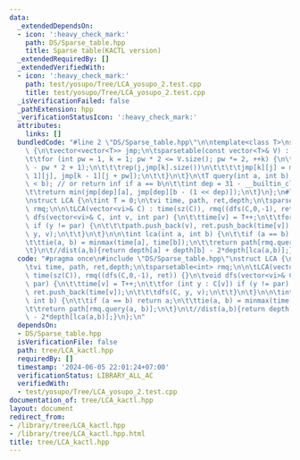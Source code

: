 ```yaml
---
data:
  _extendedDependsOn:
  - icon: ':heavy_check_mark:'
    path: DS/Sparse_table.hpp
    title: Sparse table(KACTL version)
  _extendedRequiredBy: []
  _extendedVerifiedWith:
  - icon: ':heavy_check_mark:'
    path: test/yosupo/Tree/LCA_yosupo_2.test.cpp
    title: test/yosupo/Tree/LCA_yosupo_2.test.cpp
  _isVerificationFailed: false
  _pathExtension: hpp
  _verificationStatusIcon: ':heavy_check_mark:'
  attributes:
    links: []
  bundledCode: "#line 2 \"DS/Sparse_table.hpp\"\n\ntemplate<class T>\nstruct sparsetable\
    \ {\n\tvector<vector<T>> jmp;\n\tsparsetable(const vector<T>& V) : jmp(1, V) {\n\
    \t\tfor (int pw = 1, k = 1; pw * 2 <= V.size(); pw *= 2, ++k) {\n\t\t\tjmp.emplace_back(V.size()\
    \ - pw * 2 + 1);\n\t\t\trep(j,jmp[k].size())\n\t\t\t\tjmp[k][j] = min(jmp[k -\
    \ 1][j], jmp[k - 1][j + pw]);\n\t\t}\n\t}\n\tT query(int a, int b) {\n\t\tassert(a\
    \ < b); // or return inf if a == b\n\t\tint dep = 31 - __builtin_clz(b - a);\n\
    \t\treturn min(jmp[dep][a], jmp[dep][b - (1 << dep)]);\n\t}\n};\n#line 3 \"tree/LCA_kactl.hpp\"\
    \nstruct LCA {\n\tint T = 0;\n\tvi time, path, ret,depth;\n\tsparsetable<int>\
    \ rmq;\n\n\tLCA(vector<vi>& C) : time(sz(C)), rmq((dfs(C,0,-1), ret)) {}\n\tvoid\
    \ dfs(vector<vi>& C, int v, int par) {\n\t\ttime[v] = T++;\n\t\tfor (int y : C[v])\
    \ if (y != par) {\n\t\t\tpath.push_back(v), ret.push_back(time[v]);\n\t\t\tdfs(C,\
    \ y, v);\n\t\t}\n\t}\n\n\tint lca(int a, int b) {\n\t\tif (a == b) return a;\n\
    \t\ttie(a, b) = minmax(time[a], time[b]);\n\t\treturn path[rmq.query(a, b)];\n\
    \t}\n\t//dist(a,b){return depth[a] + depth[b] - 2*depth[lca(a,b)];}\n};\n"
  code: "#pragma once\n#include \"DS/Sparse_table.hpp\"\nstruct LCA {\n\tint T = 0;\n\
    \tvi time, path, ret,depth;\n\tsparsetable<int> rmq;\n\n\tLCA(vector<vi>& C) :\
    \ time(sz(C)), rmq((dfs(C,0,-1), ret)) {}\n\tvoid dfs(vector<vi>& C, int v, int\
    \ par) {\n\t\ttime[v] = T++;\n\t\tfor (int y : C[v]) if (y != par) {\n\t\t\tpath.push_back(v),\
    \ ret.push_back(time[v]);\n\t\t\tdfs(C, y, v);\n\t\t}\n\t}\n\n\tint lca(int a,\
    \ int b) {\n\t\tif (a == b) return a;\n\t\ttie(a, b) = minmax(time[a], time[b]);\n\
    \t\treturn path[rmq.query(a, b)];\n\t}\n\t//dist(a,b){return depth[a] + depth[b]\
    \ - 2*depth[lca(a,b)];}\n};\n"
  dependsOn:
  - DS/Sparse_table.hpp
  isVerificationFile: false
  path: tree/LCA_kactl.hpp
  requiredBy: []
  timestamp: '2024-06-05 22:01:24+07:00'
  verificationStatus: LIBRARY_ALL_AC
  verifiedWith:
  - test/yosupo/Tree/LCA_yosupo_2.test.cpp
documentation_of: tree/LCA_kactl.hpp
layout: document
redirect_from:
- /library/tree/LCA_kactl.hpp
- /library/tree/LCA_kactl.hpp.html
title: tree/LCA_kactl.hpp
---
```

